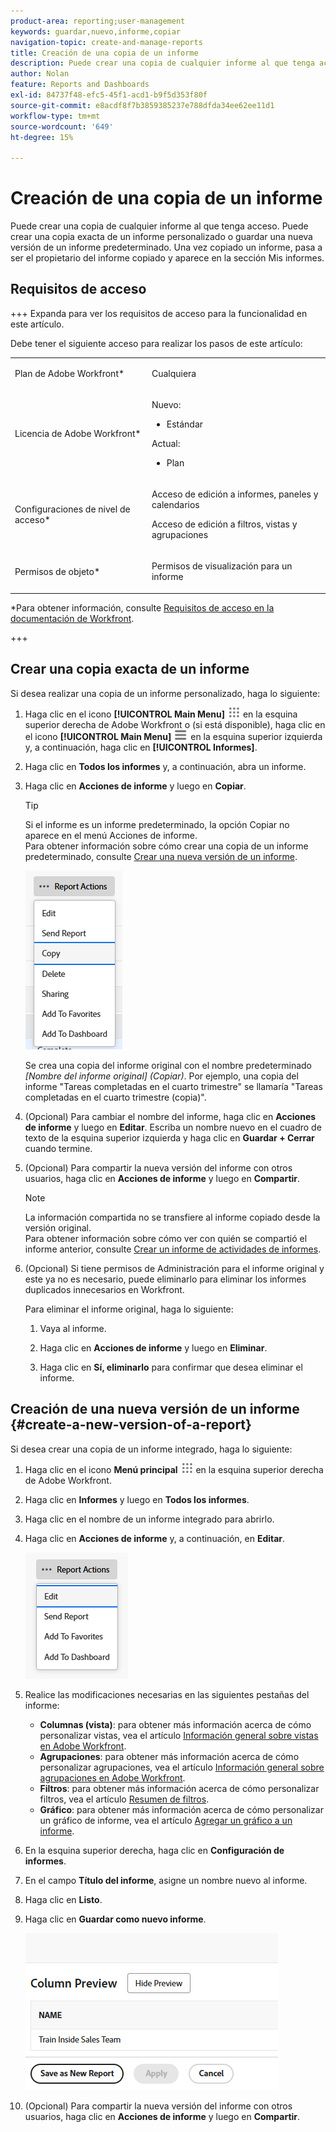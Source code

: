 ```yaml
---
product-area: reporting;user-management
keywords: guardar,nuevo,informe,copiar
navigation-topic: create-and-manage-reports
title: Creación de una copia de un informe
description: Puede crear una copia de cualquier informe al que tenga acceso. Puede crear una copia exacta de un informe personalizado o guardar una nueva versión de un informe predeterminado. Una vez copiado un informe, pasa a ser el propietario del informe copiado y aparece en la sección Mis informes.
author: Nolan
feature: Reports and Dashboards
exl-id: 84737f48-efc5-45f1-acd1-b9f5d353f80f
source-git-commit: e8acdf8f7b3859385237e788dfda34ee62ee11d1
workflow-type: tm+mt
source-wordcount: '649'
ht-degree: 15%

---
```


# Creación de una copia de un informe

<!-- Audited: 11/2024 -->

Puede crear una copia de cualquier informe al que tenga acceso. Puede crear una copia exacta de un informe personalizado o guardar una nueva versión de un informe predeterminado. Una vez copiado un informe, pasa a ser el propietario del informe copiado y aparece en la sección Mis informes.

## Requisitos de acceso

+++ Expanda para ver los requisitos de acceso para la funcionalidad en este artículo.

Debe tener el siguiente acceso para realizar los pasos de este artículo:

<table style="table-layout:auto"> 
 <col> 
 <col> 
 <tbody> 
  <tr> 
   <td role="rowheader">Plan de Adobe Workfront*</td> 
   <td> <p>Cualquiera</p> </td> 
  </tr> 
  <tr> 
   <td role="rowheader">Licencia de Adobe Workfront*</td> 
   <td> 
      <p>Nuevo:</p>
         <ul>
         <li><p>Estándar</p></li>
         </ul>
      <p>Actual:</p>
         <ul>
         <li><p>Plan</p></li>
         </ul>
   </td>
  </tr> 
  <tr> 
   <td role="rowheader">Configuraciones de nivel de acceso*</td> 
   <td> <p>Acceso de edición a informes, paneles y calendarios</p> <p>Acceso de edición a filtros, vistas y agrupaciones</p></td> 
  </tr> 
  <tr> 
   <td role="rowheader">Permisos de objeto*</td> 
   <td><p>Permisos de visualización para un informe</p></td> 
  </tr> 
 </tbody> 
</table>

*Para obtener información, consulte [Requisitos de acceso en la documentación de Workfront](/help/quicksilver/administration-and-setup/add-users/access-levels-and-object-permissions/access-level-requirements-in-documentation.md).

+++

## Crear una copia exacta de un informe

Si desea realizar una copia de un informe personalizado, haga lo siguiente:

1. Haga clic en el icono **[!UICONTROL Main Menu]** ![Menú principal](/help/_includes/assets/main-menu-icon.png) en la esquina superior derecha de Adobe Workfront o (si está disponible), haga clic en el icono **[!UICONTROL Main Menu]** ![Menú principal](/help/_includes/assets/main-menu-icon-left-nav.png) en la esquina superior izquierda y, a continuación, haga clic en **[!UICONTROL Informes]**.

1. Haga clic en **Todos los informes** y, a continuación, abra un informe.

1. Haga clic en **Acciones de informe** y luego en **Copiar**.

   >[!TIP]
   >
   >Si el informe es un informe predeterminado, la opción Copiar no aparece en el menú Acciones de informe.\
   >Para obtener información sobre cómo crear una copia de un informe predeterminado, consulte [Crear una nueva versión de un informe](#create-a-new-version-of-a-report).

   ![Copiar informe](assets/unshimmed-report-actions-copy.png)

   Se crea una copia del informe original con el nombre predeterminado _[Nombre del informe original] (Copiar)_. Por ejemplo, una copia del informe &quot;Tareas completadas en el cuarto trimestre&quot; se llamaría &quot;Tareas completadas en el cuarto trimestre (copia)&quot;.

1. (Opcional) Para cambiar el nombre del informe, haga clic en **Acciones de informe** y luego en **Editar**. Escriba un nombre nuevo en el cuadro de texto de la esquina superior izquierda y haga clic en **Guardar + Cerrar** cuando termine.

1. (Opcional) Para compartir la nueva versión del informe con otros usuarios, haga clic en **Acciones de informe** y luego en **Compartir**.

   >[!NOTE]
   >
   >La información compartida no se transfiere al informe copiado desde la versión original.\
   >Para obtener información sobre cómo ver con quién se compartió el informe anterior, consulte [Crear un informe de actividades de informes](../../../reports-and-dashboards/reports/report-usage/create-report-reporting-activities.md#identify).

1. (Opcional) Si tiene permisos de Administración para el informe original y este ya no es necesario, puede eliminarlo para eliminar los informes duplicados innecesarios en Workfront.

   Para eliminar el informe original, haga lo siguiente:

   1. Vaya al informe.

   1. Haga clic en **Acciones de informe** y luego en **Eliminar**.

   1. Haga clic en **Sí, eliminarlo** para confirmar que desea eliminar el informe.

## Creación de una nueva versión de un informe {#create-a-new-version-of-a-report}

Si desea crear una copia de un informe integrado, haga lo siguiente:

1. Haga clic en el icono **Menú principal** ![Icono del menú principal](assets/main-menu-icon.png) en la esquina superior derecha de Adobe Workfront.

1. Haga clic en **Informes** y luego en **Todos los informes**.
1. Haga clic en el nombre de un informe integrado para abrirlo.
1. Haga clic en **Acciones de informe** y, a continuación, en **Editar**.

   ![Editar informe](assets/unshimmed-report-actions-default-report.png)

1. Realice las modificaciones necesarias en las siguientes pestañas del informe:

   * **Columnas (vista)**: para obtener más información acerca de cómo personalizar vistas, vea el artículo [Información general sobre vistas en Adobe Workfront](../../../reports-and-dashboards/reports/reporting-elements/views-overview.md).
   * **Agrupaciones**: para obtener más información acerca de cómo personalizar agrupaciones, vea el artículo [Información general sobre agrupaciones en Adobe Workfront](../../../reports-and-dashboards/reports/reporting-elements/groupings-overview.md).
   * **Filtros**: para obtener más información acerca de cómo personalizar filtros, vea el artículo [Resumen de filtros](../../../reports-and-dashboards/reports/reporting-elements/filters-overview.md).
   * **Gráfico**: para obtener más información acerca de cómo personalizar un gráfico de informe, vea el artículo [Agregar un gráfico a un informe](../../../reports-and-dashboards/reports/creating-and-managing-reports/add-chart-report.md).

1. En la esquina superior derecha, haga clic en **Configuración de informes**.
1. En el campo **Título del informe**, asigne un nombre nuevo al informe.
1. Haga clic en **Listo**.
1. Haga clic en **Guardar como nuevo informe**.

   ![Guardar como nuevo informe](assets/unshimmed-save-as-new-report.png)

1. (Opcional) Para compartir la nueva versión del informe con otros usuarios, haga clic en **Acciones de informe** y luego en **Compartir**.
